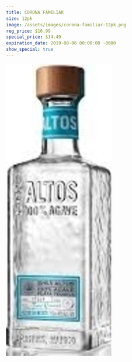```yaml
---
title: CORONA FAMILIAR
size: 12pk
image: /assets/images/corona-familiar-12pk.png
reg_price: $16.99
special_price: $14.49
expiration_date: 2019-08-06 00:00:00 -0600
show_special: true
---
```


![](/assets/images/versions/olmeca-2-1---x----288-800x---.jpg)